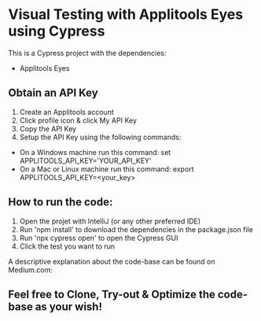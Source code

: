 # Visual Testing with Applitools Eyes using Cypress

This is a Cypress project with the dependencies:
- Applitools Eyes

## Obtain an API Key
1. Create an Applitools account
2. Click profile icon & click My API Key
3. Copy the API Key
4. Setup the API Key using the following commands:

- On a Windows machine run this command: set APPLITOOLS_API_KEY='YOUR_API_KEY'
- On a Mac or Linux machine run this command: export APPLITOOLS_API_KEY=<your_key> 

## How to run the code:
1. Open the projet with IntelliJ (or any other preferred IDE)
2. Run 'npm install' to download the dependencies in the package.json file
3. Run 'npx cypress open' to open the Cypress GUI
4. Click the test you want to run

A descriptive explanation about the code-base can be found on Medium.com:

## Feel free to Clone, Try-out & Optimize the code-base as your wish!
